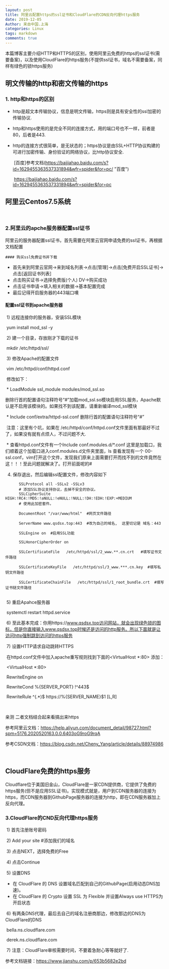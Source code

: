 ```yaml
---
layout: post
title: 阿里云配置https的ssl证书和CloudFlare的CDN反向代理https服务
date: 2019-12-05
Author: 来自中国.上海
categories: Linux
tags: markdown
comments: true
---
```


本篇博客主要介绍HTTP和HTTPS的区别，使用阿里云免费的https的ssl证书(需要备案)，以及使用CloudFlare的https服务(不提供ssl证书，域名不需要备案，同样有绿色的锁https服务)



## 明文传输的http和密文传输的https



### 1. http和https的区别

 *  http是超文本传输协议，信息是明文传输，https则是具有安全性的ssl加密的传输协议.

* http和https使用的是完全不同的连接方式，用的端口号也不一样，前者是80，后者是443.

* http的连接方式很简单，是无状态的；https协议是由SSL+HTTP协议构建的可进行加密传输、身份验证的网络协议，比http协议安全.

  ​	[百度]参考文档(https://baijiahao.baidu.com/s?id=1629455363537331894&wfr=spider&for=pc/ "百度")

  ​	https://baijiahao.baidu.com/s?id=1629455363537331894&wfr=spider&for=pc

## 阿里云Centos7.5系统

​	

### 2.阿里云的apche服务器配置ssl证书

​	阿里云的服务器配置ssl证书，首先需要在阿里云官网申请免费的ssl证书，再根据文档配置



	#### 购买ssl免费证书并下载

 * 首先来到阿里云官网->来到域名列表->点击[管理]->点击[免费开启SSL证书]->点击[返回证书列表]
 * 点击购买证书->选择免费版(个人) DV->购买成功
 * 点击证书申请->填入相关的数据->基本配置完成
 * 最后记得开启服务器的443端口噢

#### 配置ssl证书到apache服务器

​	1) 远程连接你的服务器，安装SSL模块

​		yum install mod_ssl -y

​	2) 建一个目录，存放刚才下载的证书

​		mkdir /etc/httpd/ssl/	

​	3) 修改Apache的配置文件

​		vim /etc/httpd/conf/httpd.conf

​	修改如下：

​		* LoadModule ssl_module modules/mod_ssl.so

​	 	删除行首的配置语句注释符号“#”加载mod_ssl.so模块启用SSL服务，Apache默认是不启用该模块的。如果找不到该配置，请重新编译mod_ssl模块

​		* Include conf/extra/httpd-ssl.conf   删除行首的配置语句注释符号“#”

​		注意：这里有个坑，如果在 /etc/httpd/conf/httpd.conf文件里面有那最好不过了，如果没有就有点烦人，不过问题不大.

​		* 查看httpd.conf文件有一个Include conf.modules.d/*.conf 这里是加载口，我们顺着这个加载口进入conf.modules.d文件夹里面，ls 查看发现有一个 00-ssl.conf，vim打开这个文件，发现我们原来上面需要打开而找不到的文件竟然在这！！！至此问题就解决了。打开前面呢的# 

4) 保存退出，然后编辑ssl配置文件，修改内容如下 

~~~
      SSLProtocol all -SSLv2 -SSLv3    
      # 添加SSL协议支持协议，去掉不安全的协议。
      SSLCipherSuite HIGH:!RC4:!MD5:!aNULL:!eNULL:!NULL:!DH:!EDH:!EXP:+MEDIUM    
      # 使用此加密套件。

      DocumentRoot "/var/www/html"  #网页文件路径

      ServerName www.qsdsx.top:443  #改为自己的域名,  这里切记是 域名：443

      SSLEngine on  #启用SSL功能
      
      SSLHonorCipherOrder on

      SSLCertificateFile   /etc/httpd/ssl/2_www.**.cn.crt   #填写证书文件路径

      SSLCertificateKeyFile   /etc/httpd/ssl/3_www.***.cn.key  #填写私钥文件路径

      SSLCertificateChainFile   /etc/httpd/ssl/1_root_bundle.crt  #填写证书链文件路径
   
~~~



​	5) 重启Apahce服务器

​		systemctl restart httpd.service

​	6) 至此基本完成：你用https://www.qsdsx.top访问网站，就会出现绿色锁的图标，但是你直接输入www.qsdsx.top时候还是访问的http服务。所以下面就是让访问http强制跳到访问的https服务

​	7) 设置HTTP请求自动跳转HTTPS

​		在httpd.conf文件中加入apache重写规则找到下面的<VirtualHost *:80> </VirtualHost>添加：

​		<VirtualHost *:80> 

​			RewriteEngine on

​			RewriteCond %{SERVER_PORT} !^443$

​			RewriteRule ^(.*)$ https://%{SERVER_NAME}$1 [L,R]

​		</VirtualHost>

亲测 二者文档结合起来看搞出来https

参考阿里云文档：https://help.aliyun.com/document_detail/98727.html?spm=5176.2020520163.0.0.6403oG9roG9rqA

参考CSDN文档：https://blog.csdn.net/Cheny_Yang/article/details/88974986

​		

## CloudFlare免费的https服务

​	Cloudflare位于美国旧金山，CloudFlare是一家CDN提供商，它提供了免费的https服务(但不是应用SSL证书)。实现模式就是，用户到CDN服务器的连接为https，而CDN服务器到GithubPage服务器的连接为http，即在CDN服务器加上反向代理。

### 3.CloudFlare的CND反向代理https服务

​	1) 首先注册账号密码

​	2) Add your site  #添加我们的域名

​	3) 点击NEXT，选择免费的Free

​	4) 点击Continue

​	5) 设置DNS

  * 在 CloudFlare 的 DNS 设置域名匹配到自己的GithubPage(启用动态DNS加速)。
* 在 CloudFlare 的 Crypto 设置 SSL 为 Flexible 并设置Always use HTTPS为开启状态

​	6) 有两条DNS代理，最后去自己的域名注册商那边，修改那边的DNS为CloudFlare的DNS

​		bella.ns.cloudflare.com

​		derek.ns.cloudflare.com

​	7) 注意：CloudFlare审核需要时间，不要着急耐心等等就好了.

参考文档链接：https://www.jianshu.com/p/653b5682e2bd

